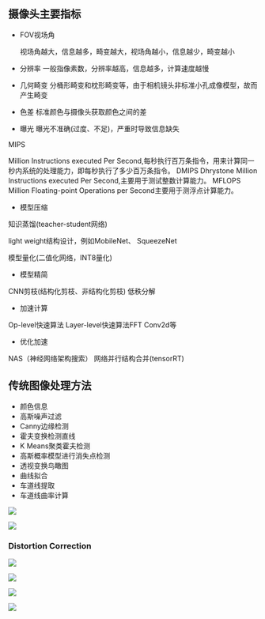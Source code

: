 ## 摄像头主要指标

- FOV视场角

  视场角越大，信息越多，畸变越大，视场角越小，信息越少，畸变越小

- 分辨率
  一般指像素数，分辨率越高，信息越多，计算速度越慢
- 几何畸变
  分桶形畸变和枕形畸变等，由于相机镜头非标准小孔成像模型，故而产生畸变
- 色差
  标准颜色与摄像头获取颜色之间的差
- 曝光
  曝光不准确(过度、不足)，严重时导致信息缺失

MIPS

Million Instructions executed Per Second,每秒执行百万条指令，用来计算同一秒内系统的处理能力，即每秒执行了多少百万条指令。
DMIPS
Dhrystone Million Instructions executed Per Second,主要用于测试整数计算能力。
MFLOPS
Million Floating-point Operations per Second主要用于测浮点计算能力。



- 模型压缩

知识蒸馏(teacher-student网络)

light weight结构设计，例如MobileNet、 SqueezeNet

模型量化(二值化网络，INT8量化)

- 模型精简

CNN剪枝(结构化剪枝、非结构化剪枝)
低秩分解

- 加速计算

Op-level快速算法
Layer-level快速算法FFT Conv2d等

- 优化加速

NAS（神经网络架构搜索）
网络并行结构合并(tensorRT)



## 传统图像处理方法

- 颜色信息
- 高斯噪声过滤
- Canny边缘检测
- 霍夫变换检测直线
- K Means聚类霍夫检测
- 高斯概率模型进行消失点检测
- 透视变换鸟瞰图
- 曲线拟合
- 车道线提取
- 车道线曲率计算

![](https://gitee.com/tomding1995/picture/raw/master/2022-12-02/2022-12-02_23-40-42-261.png)



![](https://gitee.com/tomding1995/picture/raw/master/2022-12-02/2022-12-02_23-42-33-519.png)

### Distortion Correction

![](https://gitee.com/tomding1995/picture/raw/master/2022-12-02/2022-12-02_23-44-37-275.png)



![](https://gitee.com/tomding1995/picture/raw/master/2022-12-02/2022-12-02_23-45-00-136.png)

![](https://gitee.com/tomding1995/picture/raw/master/2022-12-02/2022-12-02_23-45-39-183.png)

![](https://gitee.com/tomding1995/picture/raw/master/2022-12-02/2022-12-02_23-46-06-842.png)